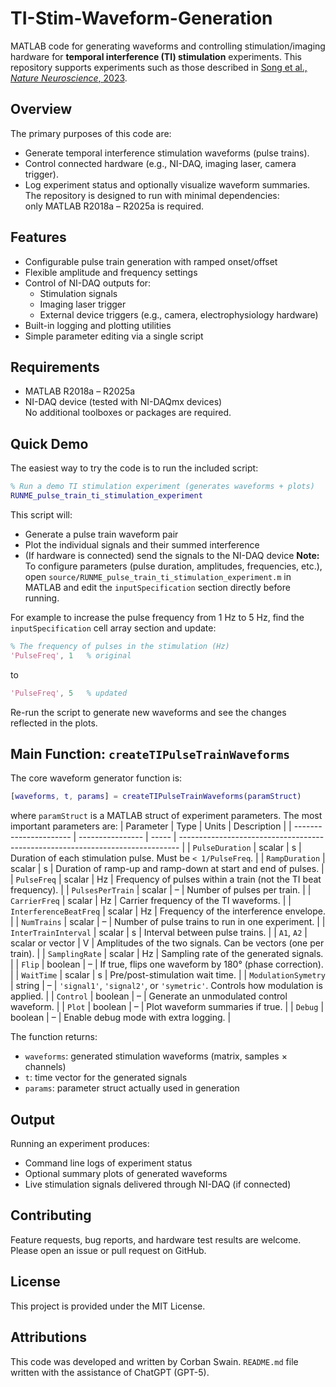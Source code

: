 # TI-Stim-Waveform-Generation
MATLAB code for generating waveforms and controlling stimulation/imaging hardware for **temporal interference (TI) stimulation** experiments. This repository supports experiments such as those described in [Song et al., *Nature Neuroscience*, 2023](https://www.nature.com/articles/s41593-023-01456-8).

## Overview
The primary purposes of this code are:
- Generate temporal interference stimulation waveforms (pulse trains).  
- Control connected hardware (e.g., NI-DAQ, imaging laser, camera trigger).  
- Log experiment status and optionally visualize waveform summaries.  
The repository is designed to run with minimal dependencies:  
only MATLAB R2018a – R2025a is required.

## Features
- Configurable pulse train generation with ramped onset/offset  
- Flexible amplitude and frequency settings  
- Control of NI-DAQ outputs for:
  - Stimulation signals  
  - Imaging laser trigger  
  - External device triggers (e.g., camera, electrophysiology hardware)  
- Built-in logging and plotting utilities  
- Simple parameter editing via a single script  

## Requirements
- MATLAB R2018a – R2025a  
- NI-DAQ device (tested with NI-DAQmx devices)  
No additional toolboxes or packages are required.

## Quick Demo
The easiest way to try the code is to run the included script:
```matlab
% Run a demo TI stimulation experiment (generates waveforms + plots)
RUNME_pulse_train_ti_stimulation_experiment
```
This script will:
- Generate a pulse train waveform pair
- Plot the individual signals and their summed interference
- (If hardware is connected) send the signals to the NI-DAQ device
**Note:** To configure parameters (pulse duration, amplitudes, frequencies, etc.),
open `source/RUNME_pulse_train_ti_stimulation_experiment.m` in MATLAB and edit the
`inputSpecification` section directly before running.

For example to increase the pulse frequency from 1 Hz to 5 Hz,
find the `inputSpecification` cell array section and update:
```matlab
% The frequency of pulses in the stimulation (Hz)
'PulseFreq', 1   % original
```
to
```matlab
'PulseFreq', 5   % updated
```
Re-run the script to generate new waveforms and see the changes reflected in the plots.

## Main Function: `createTIPulseTrainWaveforms`
The core waveform generator function is:
```matlab
[waveforms, t, params] = createTIPulseTrainWaveforms(paramStruct)
```
where `paramStruct` is a MATLAB struct of experiment parameters.
The most important parameters are:
| Parameter              | Type             | Units | Description                                                                    |
| ---------------------- | ---------------- | ----- | ------------------------------------------------------------------------------ |
| `PulseDuration`        | scalar           | s     | Duration of each stimulation pulse. Must be `< 1/PulseFreq`.                   |
| `RampDuration`         | scalar           | s     | Duration of ramp-up and ramp-down at start and end of pulses.                  |
| `PulseFreq`            | scalar           | Hz    | Frequency of pulses within a train (not the TI beat frequency).                |
| `PulsesPerTrain`       | scalar           | –     | Number of pulses per train.                                                    |
| `CarrierFreq`          | scalar           | Hz    | Carrier frequency of the TI waveforms.                                         |
| `InterferenceBeatFreq` | scalar           | Hz    | Frequency of the interference envelope.                                        |
| `NumTrains`            | scalar           | –     | Number of pulse trains to run in one experiment.                               |
| `InterTrainInterval`   | scalar           | s     | Interval between pulse trains.                                                 |
| `A1`, `A2`             | scalar or vector | V     | Amplitudes of the two signals. Can be vectors (one per train).                 |
| `SamplingRate`         | scalar           | Hz    | Sampling rate of the generated signals.                                        |
| `Flip`                 | boolean          | –     | If true, flips one waveform by 180° (phase correction).                        |
| `WaitTime`             | scalar           | s     | Pre/post-stimulation wait time.                                                |
| `ModulationSymetry`    | string           | –     | `'signal1'`, `'signal2'`, or `'symetric'`. Controls how modulation is applied. |
| `Control`              | boolean          | –     | Generate an unmodulated control waveform.                                      |
| `Plot`                 | boolean          | –     | Plot waveform summaries if true.                                               |
| `Debug`                | boolean          | –     | Enable debug mode with extra logging.                                          |

The function returns:
- `waveforms`: generated stimulation waveforms (matrix, samples × channels)
- `t`: time vector for the generated signals
- `params`: parameter struct actually used in generation

## Output
Running an experiment produces:
- Command line logs of experiment status
- Optional summary plots of generated waveforms
- Live stimulation signals delivered through NI-DAQ (if connected)

## Contributing
Feature requests, bug reports, and hardware test results are welcome.
Please open an issue or pull request on GitHub.

## License
This project is provided under the MIT License.

## Attributions
This code was developed and written by Corban Swain. `README.md` file written with the assistance of ChatGPT (GPT-5).

